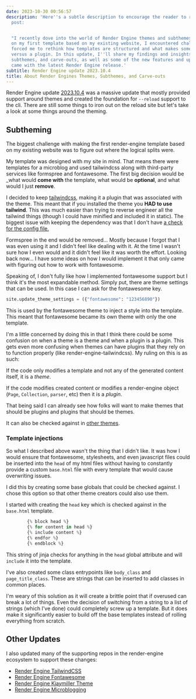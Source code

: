 ```yaml
---
date: 2023-10-30 00:56:57
description: 'Here''s a subtle description to encourage the reader to read the blog
  post:


  "I recently dove into the world of Render Engine themes and subthemes. As I worked
  on my first template based on my existing website, I encountered challenges that
  forced me to rethink how templates are structured and what makes something a theme
  versus a plugin. In this update, I''ll share my findings and insights on themes,
  subthemes, and carve-outs, as well as some of the new features and updates that
  came with the latest Render Engine release.'
subtitle: Render Engine update 2023.10.4
title: About Render Engines Themes, Subthemes, and Carve-outs
---
```


Render Engine update [2023.10.4](https://github.com/render-engine/render-engine/releases/tag/2023.10.4) was a massive update that mostly provided support around themes and created the foundation for `--reload` support to the cli. There are still some things to iron out on the reload site but let's take a look at some things around the theming.

## Subtheming

The biggest challenge with making the first render-engine template based on my existing website was to figure out where the logical splits were.

My template was designed with my site in mind. That means there were templates for a microblog and used tailwindcss along with third-party services like formspree and fontawesome. The first big decision would be _what would **come with** the template, what would be **optional**, and what would I just **remove**.

I decided to keep [tailwindcss](https://github.com/kjaymiller/render-engine-tailwindcss), making it a plugin that was associated with the theme. This meant that if you installed the theme you **HAD to use tailwind**. This was much easier than trying to reverse engineer all the tailwind things (though I could have minified and included it in static). The biggest issue with keeping the dependency was that I don't have [a check for the config file.](https://github.com/kjaymiller/render-engine-tailwindcss/issues/4)

Formspree in the end would be removed... Mostly because I forgot that I was even using it and I didn't feel like dealing with it. At the time I wasn't sure how I even would and it didn't feel like it was worth the effort. Looking back now... I have some ideas on how I would implement it that only came with figuring out how to work with fontawesome.

Speaking of, I don't fully like how I implemented fontawesome support but I think it's the most expandable method. Simply put, there are theme settings that can be used. In this case I can ask for the fontawesome key.

```python
site.update_theme_settings = ({"fontawesome": "123456890"})
```

This is used by the fontawesome theme to inject a style into the template. This meant that fontawesome became its own theme with only the one template.

I'm a little concerned by doing this in that I think there could be some confusion on when a theme is a theme and when a plugin is a plugin. This gets even more confusing when themes can have plugins that they rely on to function properly (like render-engine-tailwindcss). My ruling on this is as such:

If the code only modifies a template and not any of the generated content itself, it is a _theme_.

If the code modifies created content or modifies a render-engine object (`Page`, `Collection`, `parser`, etc) then it is a _plugin_.

That being said I can already see how folks will want to make themes that should be plugins and plugins that should be themes.

It can also be checked against in [other themes](https://github.com/kjaymiller/render_engine_theme_kjaymiller/blob/main/src/render_engine_theme_kjaymiller/templates/components/social-cards.html).

### Template injections

So what I described above wasn't the thing that I didn't like. It was how I would ensure that fontawesome, stylesheets, and even javascript files could be inserted into the `head` of my html files without having to constantly provide a custom `base.html` file with every template that would cause overwriting issues.

I did this by creating some base globals that could be checked against. I chose this option so that other theme creators could also use them.

I started with creating the `head` key which is checked against in the  `base.html` template.

```python
        {% block head %}
        {% for content in head %}
        {% include content %}
        {% endfor %}
        {% endblock %}
```

This string of jinja checks for anything in the `head` global attribute and will `include` it into the template.

I've also created some class entrypoints like `body_class` and `page_title_class`. These are strings that can be inserted to add classes in common places.

I'm weary of this solution as it will create a brittle point that if overused can break a lot of things. Even the decision of switching from a string to a list of strings (which I've done) could completely screw up a template. But it does make it significantly easier to build off the base templates instead of rolling everything from scratch.

## Other Updates

I also updated many of the supporting repos in the render-engine ecosystem to support these changes:
- [Render Engine TailwindCSS](https://github.com/kjaymiller/render-engine-tailwindcss)
- [Render Engine Fontawesome](https://github.com/kjaymiller/render_engine_fontawesome)
- [Render Engine Kjaymiller Theme](https://github.com/kjaymiller/render_engine_theme_kjaymiller)
- [Render Engine Microblogging](https://github.com/kjaymiller/render_engine_microblogging)
